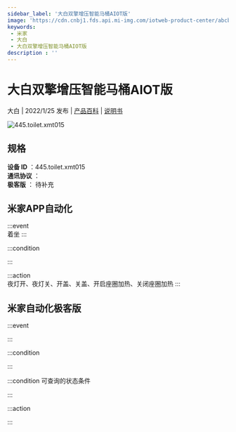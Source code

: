 ```yaml
---
sidebar_label: '大白双擎增压智能马桶AIOT版'
image: 'https://cdn.cnbj1.fds.api.mi-img.com/iotweb-product-center/abcba4c0c0792af495d274b739682e3b_1635931754628.png?GalaxyAccessKeyId=AKVGLQWBOVIRQ3XLEW&Expires=9223372036854775807&Signature=UCRL7o3AiS1Q7Tn2FuVo3OSW2Ls='
keywords: 
 - 米家
 - 大白
 - 大白双擎增压智能马桶AIOT版
description : ''
---
```

# 大白双擎增压智能马桶AIOT版

大白 | 2022/1/25 发布 | [产品百科](https://home.mi.com/webapp/content/baike/product/index.html?model=445.toilet.xmt015/) | [说明书](https://home.mi.com/views/introduction.html?model=445.toilet.xmt015&region=cn)

![445.toilet.xmt015](https://cdn.cnbj1.fds.api.mi-img.com/iotweb-product-center/abcba4c0c0792af495d274b739682e3b_1635931754628.png?GalaxyAccessKeyId=AKVGLQWBOVIRQ3XLEW&Expires=9223372036854775807&Signature=UCRL7o3AiS1Q7Tn2FuVo3OSW2Ls=)

## 规格  
> 
**设备 ID** ：445.toilet.xmt015  
**通讯协议** ：  
**极客版**  ： 待补充 


## 米家APP自动化  

:::event  
着坐
:::

:::condition  

:::

:::action   
夜灯开、夜灯关、开盖、关盖、开启座圈加热、关闭座圈加热
:::

## 米家自动化极客版  

:::event  

:::

:::condition  

:::

:::condition 可查询的状态条件  

:::

:::action  

:::

        
